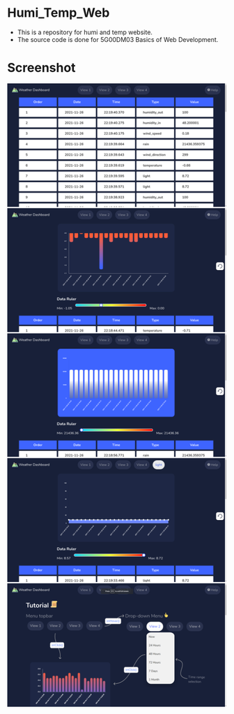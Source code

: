 # Humi_Temp_Web
- This is a repository for humi and temp website.
- The source code is done for 5G00DM03 Basics of Web Development.
# Screenshot
![Part1](.//img//Part1.png)
![Part2](.//img//Part2.png)
![Part3](.//img//Part3.png)
![Part4](.//img//Part4.png)
![Part5](.//img//Part5.png)
